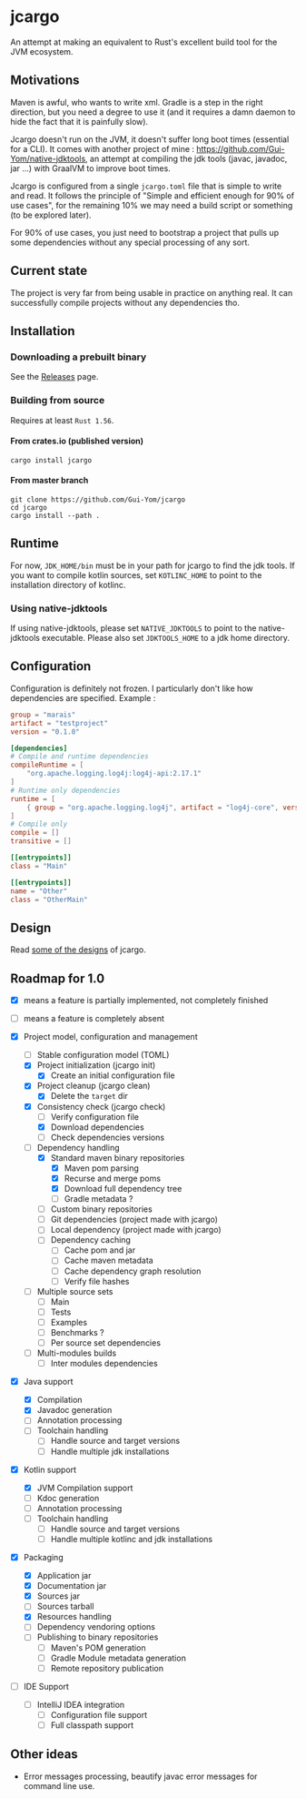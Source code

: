 # jcargo

An attempt at making an equivalent to Rust's excellent build tool for the JVM ecosystem.

## Motivations

Maven is awful, who wants to write xml. Gradle is a step in the right direction, but you need a
degree to use it (and it requires a damn daemon to hide the fact that it is painfully slow).

Jcargo doesn't run on the JVM, it doesn't suffer long boot times (essential for a CLI). It comes
with another project of mine : https://github.com/Gui-Yom/native-jdktools, an attempt at compiling
the jdk tools (javac, javadoc, jar ...) with GraalVM to improve boot times.

Jcargo is configured from a single `jcargo.toml` file that is simple to write and read. It follows
the principle of "Simple and efficient enough for 90% of use cases", for the remaining 10% we may
need a build script or something (to be explored later).

For 90% of use cases, you just need to bootstrap a project that pulls up some dependencies without
any special processing of any sort.

## Current state

The project is very far from being usable in practice on anything real. It can successfully compile
projects without any dependencies tho.

## Installation

### Downloading a prebuilt binary

See the [Releases](https://github.com/Gui-Yom/jcargo/releases) page.

### Building from source

Requires at least `Rust 1.56`.

#### From crates.io (published version)

```shell
cargo install jcargo
```

#### From master branch

```shell
git clone https://github.com/Gui-Yom/jcargo
cd jcargo
cargo install --path .
```

## Runtime

For now, `JDK_HOME/bin` must be in your path for jcargo to find the jdk tools. If you want to
compile kotlin sources, set `KOTLINC_HOME` to point to the installation directory of kotlinc.

### Using native-jdktools

If using native-jdktools, please set `NATIVE_JDKTOOLS` to point to the native-jdktools executable.
Please also set `JDKTOOLS_HOME` to a jdk home directory.

## Configuration

Configuration is definitely not frozen. I particularly don't like how dependencies are specified.
Example :

```toml
group = "marais"
artifact = "testproject"
version = "0.1.0"

[dependencies]
# Compile and runtime dependencies
compileRuntime = [
    "org.apache.logging.log4j:log4j-api:2.17.1"
]
# Runtime only dependencies
runtime = [
    { group = "org.apache.logging.log4j", artifact = "log4j-core", version = "2.17.1" }
]
# Compile only
compile = []
transitive = []

[[entrypoints]]
class = "Main"

[[entrypoints]]
name = "Other"
class = "OtherMain"
```

## Design

Read [some of the designs](DESIGN.md) of jcargo.

## Roadmap for 1.0

- [x] means a feature is partially implemented, not completely finished
- [ ] means a feature is completely absent


- [x] Project model, configuration and management
    * [ ] Stable configuration model (TOML)
    * [x] Project initialization (jcargo init)
        - [x] Create an initial configuration file
    * [x] Project cleanup (jcargo clean)
        - [x] Delete the `target` dir
    * [x] Consistency check (jcargo check)
        - [ ] Verify configuration file
        - [x] Download dependencies
        - [ ] Check dependencies versions
    * [ ] Dependency handling
        - [x] Standard maven binary repositories
            * [x] Maven pom parsing
            * [x] Recurse and merge poms
            * [x] Download full dependency tree
            * [ ] Gradle metadata ?
        - [ ] Custom binary repositories
        - [ ] Git dependencies (project made with jcargo)
        - [ ] Local dependency (project made with jcargo)
        - [ ] Dependency caching
            * [ ] Cache pom and jar
            * [ ] Cache maven metadata
            * [ ] Cache dependency graph resolution
            * [ ] Verify file hashes
    * [ ] Multiple source sets
        - [ ] Main
        - [ ] Tests
        - [ ] Examples
        - [ ] Benchmarks ?
        - [ ] Per source set dependencies
    * [ ] Multi-modules builds
        - [ ] Inter modules dependencies
- [x] Java support
    * [x] Compilation
    * [x] Javadoc generation
    * [ ] Annotation processing
    * [ ] Toolchain handling
        - [ ] Handle source and target versions
        - [ ] Handle multiple jdk installations
- [x] Kotlin support
    * [x] JVM Compilation support
    * [ ] Kdoc generation
    * [ ] Annotation processing
    * [ ] Toolchain handling
        - [ ] Handle source and target versions
        - [ ] Handle multiple kotlinc and jdk installations
- [x] Packaging
    * [x] Application jar
    * [x] Documentation jar
    * [x] Sources jar
    * [ ] Sources tarball
    * [x] Resources handling
    * [ ] Dependency vendoring options
    * [ ] Publishing to binary repositories
        - [ ] Maven's POM generation
        - [ ] Gradle Module metadata generation
        - [ ] Remote repository publication
- [ ] IDE Support
    * [ ] IntelliJ IDEA integration
        - [ ] Configuration file support
        - [ ] Full classpath support

## Other ideas

- Error messages processing, beautify javac error messages for command line use.
